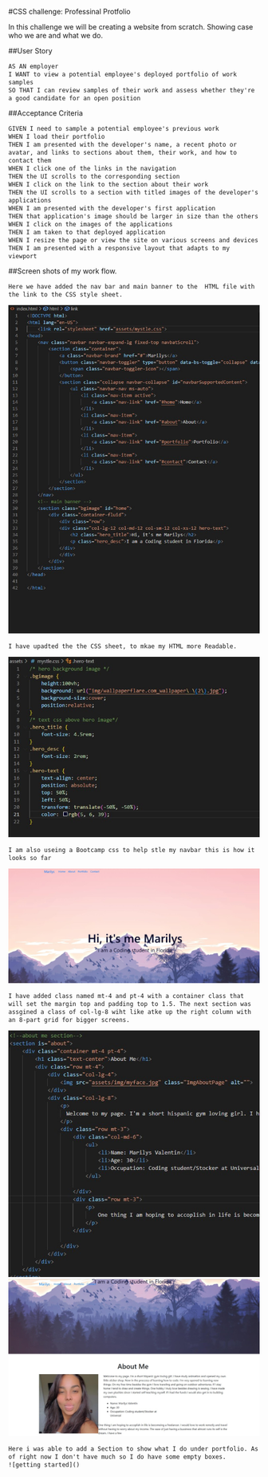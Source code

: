 #CSS challenge: Professinal Protfolio

In this challenge we will be creating a website from scratch. Showing case who we are and what we do. 

##User Story 

```
AS AN employer
I WANT to view a potential employee's deployed portfolio of work samples
SO THAT I can review samples of their work and assess whether they're a good candidate for an open position
```

##Acceptance Criteria

```
GIVEN I need to sample a potential employee's previous work
WHEN I load their portfolio
THEN I am presented with the developer's name, a recent photo or avatar, and links to sections about them, their work, and how to contact them
WHEN I click one of the links in the navigation
THEN the UI scrolls to the corresponding section
WHEN I click on the link to the section about their work
THEN the UI scrolls to a section with titled images of the developer's applications
WHEN I am presented with the developer's first application
THEN that application's image should be larger in size than the others
WHEN I click on the images of the applications
THEN I am taken to that deployed application
WHEN I resize the page or view the site on various screens and devices
THEN I am presented with a responsive layout that adapts to my viewport
```
##Screen shots of my work flow.
```
Here we have added the nav bar and main banner to the  HTML file with the link to the CSS style sheet.
```
![getting started](assets/img/MAin%20abnner_nav%20bar%20html.jpg)

```
I have upadted the the CSS sheet, to mkae my HTML more Readable.
```
![getting started](assets/img/css_01.jpg)
```
I am also useing a Bootcamp css to help stle my navbar this is how it looks so far
```
![getting stared](assets/img/website_looks_01.jpg)
```
I have added class named mt-4 and pt-4 with a container class that will set the margin top and padding top to 1.5. The next section was assgined a class of col-lg-8 wiht like atke up the right column with an 8-part grid for bigger screens.
```
![getting started](assets/img/AboutMe-css01.jpg)
![getting started](assets/img/Aboutme_websiteImg_01.jpg)

```
Here i was able to add a Section to show what I do under portfolio. As of right now I don't have much so I do have some empty boxes. 
![getting started]()